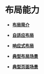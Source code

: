 # 布局能力



- **[布局简介](layout-intro.md)**

- **[自适应布局](adaptive-layout.md)**

- **[响应式布局](responsive-layout.md)**

- **[典型布局场景](typical-layout-scenario.md)**

- **[典型页面场景](typical-page-layout.md)**
